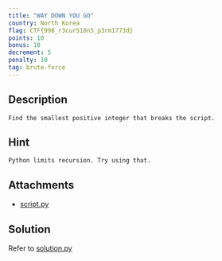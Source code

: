```yaml
---
title: "WAY DOWN YOU GO"
country: North Korea
flag: CTF{998_r3cur510n5_p3rm1773d}
points: 10
bonus: 10
decrement: 5
penalty: 10
tag: brute-force
---
```


## Description

```
Find the smallest positive integer that breaks the script.
```

## Hint

```
Python limits recursion. Try using that.
```

## Attachments

- [script.py](script.py)

## Solution

Refer to [solution.py](solution.py)
